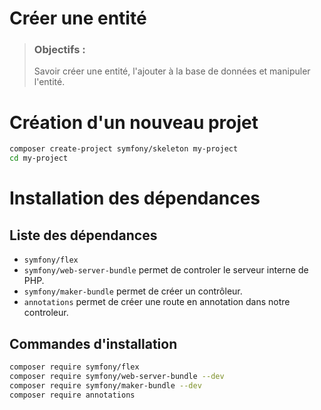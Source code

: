 # Créer une entité
> ### Objectifs :
> Savoir créer une entité, l'ajouter à la base de données et manipuler l'entité.



# Création d'un nouveau projet

```bash
composer create-project symfony/skeleton my-project
cd my-project
```



# Installation des dépendances

## Liste des dépendances

- `symfony/flex`
- `symfony/web-server-bundle` permet de controler le serveur interne de PHP.
- `symfony/maker-bundle` permet de créer un contrôleur.
- `annotations` permet de créer une route en annotation dans notre controleur.

## Commandes d'installation

```bash
composer require symfony/flex
composer require symfony/web-server-bundle --dev
composer require symfony/maker-bundle --dev
composer require annotations
```
